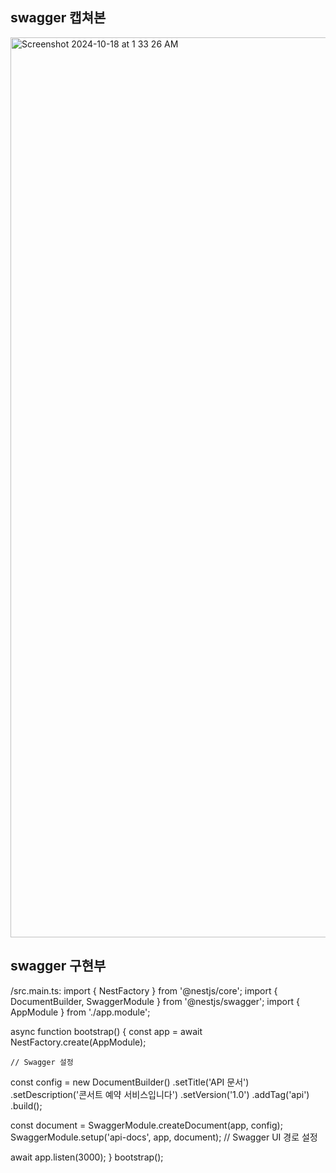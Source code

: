 ## swagger 캡쳐본
<img width="1440" alt="Screenshot 2024-10-18 at 1 33 26 AM" src="https://github.com/user-attachments/assets/5dca9e2d-39a7-412e-9e09-6ed2576b9ba5">

## swagger 구현부
/src.main.ts:
import { NestFactory } from '@nestjs/core';
import { DocumentBuilder, SwaggerModule } from '@nestjs/swagger';
import { AppModule } from './app.module';

async function bootstrap() {
  const app = await NestFactory.create(AppModule);

    // Swagger 설정
  const config = new DocumentBuilder()
    .setTitle('API 문서')
    .setDescription('콘서트 예약 서비스입니다')
    .setVersion('1.0')
    .addTag('api')
    .build();

  const document = SwaggerModule.createDocument(app, config);
  SwaggerModule.setup('api-docs', app, document); // Swagger UI 경로 설정

  await app.listen(3000);
}
bootstrap();
